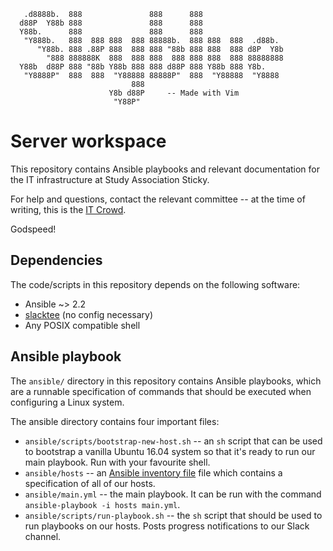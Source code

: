 ```
   .d8888b.  888               888      888
  d88P  Y88b 888               888      888
  Y88b.      888               888      888
   "Y888b.   888  888 888  888 88888b.  888 888  888  .d88b.
      "Y88b. 888 .88P 888  888 888 "88b 888 888  888 d8P  Y8b
        "888 888888K  888  888 888  888 888 888  888 88888888
  Y88b  d88P 888 "88b Y88b 888 888 d88P 888 Y88b 888 Y8b.
   "Y8888P"  888  888  "Y88888 88888P"  888  "Y88888  "Y8888
                           888
                      Y8b d88P     -- Made with Vim
                       "Y88P"
```

# Server workspace

This repository contains Ansible playbooks and relevant documentation for the
IT infrastructure at Study Association Sticky.

For help and questions, contact the relevant committee -- at the time of
writing, this is the [IT Crowd].

Godspeed!

## Dependencies

The code/scripts in this repository depends on the following software:

 - Ansible ~> 2.2
 - [slacktee] (no config necessary)
 - Any POSIX compatible shell

## Ansible playbook

The `ansible/` directory in this repository contains Ansible playbooks, which
are a runnable specification of commands that should be executed when
configuring a Linux system.

The ansible directory contains four important files:

 - `ansible/scripts/bootstrap-new-host.sh` -- an `sh` script that can be used
   to bootstrap a vanilla Ubuntu 16.04 system so that it's ready to run our
   main playbook. Run with your favourite shell.
 - `ansible/hosts` -- an [Ansible inventory file][inventory] file which
    contains a specification of all of our hosts.
 - `ansible/main.yml` -- the main playbook. It can be run with the command
   `ansible-playbook -i hosts main.yml`.
 - `ansible/scripts/run-playbook.sh` -- the `sh` script that should be used to run
    playbooks on our hosts. Posts progress notifications to our Slack channel.

  [IT Crowd]:mailto:helloit@svsticky.nl
  [inventory]:https://docs.ansible.com/ansible/intro_inventory.html
  [slacktee]:https://github.com/course-hero/slacktee
